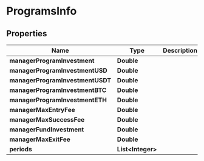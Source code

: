 
# ProgramsInfo

## Properties
Name | Type | Description | Notes
------------ | ------------- | ------------- | -------------
**managerProgramInvestment** | **Double** |  |  [optional]
**managerProgramInvestmentUSD** | **Double** |  |  [optional]
**managerProgramInvestmentUSDT** | **Double** |  |  [optional]
**managerProgramInvestmentBTC** | **Double** |  |  [optional]
**managerProgramInvestmentETH** | **Double** |  |  [optional]
**managerMaxEntryFee** | **Double** |  |  [optional]
**managerMaxSuccessFee** | **Double** |  |  [optional]
**managerFundInvestment** | **Double** |  |  [optional]
**managerMaxExitFee** | **Double** |  |  [optional]
**periods** | **List&lt;Integer&gt;** |  |  [optional]



